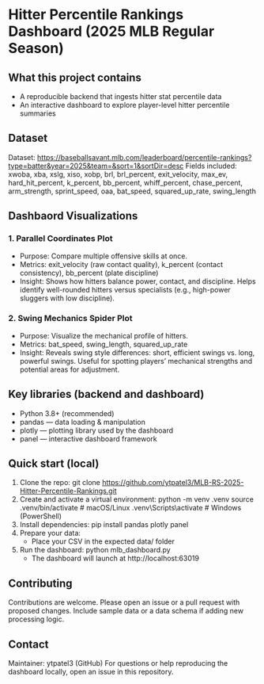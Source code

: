 #  Hitter Percentile Rankings Dashboard (2025 MLB Regular Season)

## What this project contains
- A reproducible backend that ingests hitter stat percentile data
- An interactive dashboard to explore player-level hitter percentile summaries

## Dataset
Dataset: https://baseballsavant.mlb.com/leaderboard/percentile-rankings?type=batter&year=2025&team=&sort=1&sortDir=desc
Fields included: xwoba, xba, xslg, xiso, xobp, brl, brl_percent, exit_velocity, max_ev, hard_hit_percent, k_percent, bb_percent, whiff_percent, chase_percent, arm_strength, sprint_speed, oaa, bat_speed, squared_up_rate, swing_length

## Dashbaord Visualizations
### 1. Parallel Coordinates Plot
- Purpose: Compare multiple offensive skills at once.
- Metrics: exit_velocity (raw contact quality), k_percent (contact consistency), bb_percent (plate discipline)
- Insight: Shows how hitters balance power, contact, and discipline. Helps identify well-rounded hitters versus specialists (e.g., high-power sluggers with low discipline).

### 2. Swing Mechanics Spider Plot
- Purpose: Visualize the mechanical profile of hitters.
- Metrics: bat_speed, swing_length, squared_up_rate
- Insight: Reveals swing style differences: short, efficient swings vs. long, powerful swings. Useful for spotting players’ mechanical strengths and potential areas for adjustment.

## Key libraries (backend and dashboard)
- Python 3.8+ (recommended)
- pandas — data loading & manipulation
- plotly — plotting library used by the dashboard
- panel — interactive dashboard framework

## Quick start (local)
1. Clone the repo:
   git clone https://github.com/ytpatel3/MLB-RS-2025-Hitter-Percentile-Rankings.git
2. Create and activate a virtual environment:
   python -m venv .venv
   source .venv/bin/activate  # macOS/Linux
   .venv\Scripts\activate     # Windows (PowerShell)
3. Install dependencies:
   pip install pandas plotly panel
4. Prepare your data:
   - Place your CSV in the expected data/ folder
5. Run the dashboard:
   python mlb_dashboard.py
   - The dashboard will launch at http://localhost:63019


## Contributing
Contributions are welcome. Please open an issue or a pull request with proposed changes. Include sample data or a data schema if adding new processing logic.
## Contact
Maintainer: ytpatel3 (GitHub)
For questions or help reproducing the dashboard locally, open an issue in this repository.
